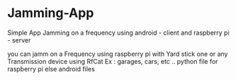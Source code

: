 # Jamming-App

Simple App Jamming on a frequency using android - client and raspberry pi - server

you can jamm on a Frequency using raspberry pi with Yard stick one or any Transmission device using RfCat
Ex : garages, cars, etc ..
python file for raspberry pi
else android files
